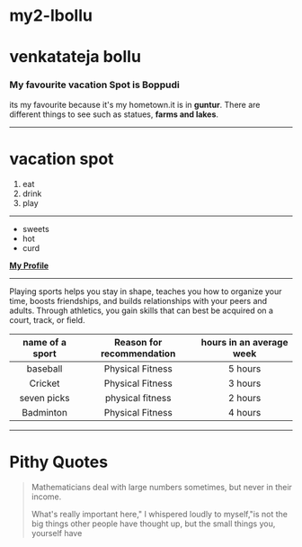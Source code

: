 # my2-lbollu

# venkatateja bollu
### My favourite vacation Spot is Boppudi 

its my favourite because it's my hometown.it is in **guntur**. There are different things to see such as statues, **farms and lakes**.
***
# vacation spot
1. eat
1. drink
1. play

***
* sweets
* hot
* curd

**[My Profile](MyStats.md)**

***

Playing sports helps you stay in shape, teaches you how to organize your time, boosts friendships, and builds relationships with your peers and adults. Through athletics, you gain skills that can best be acquired on a court, track, or field.

| name of a sport| Reason for recommendation | hours in an average week |
| :---: | :---: | :---: |
| baseball | Physical Fitness | 5 hours |
| Cricket | Physical Fitness | 3 hours |
| seven picks | physical fitness | 2 hours |
| Badminton | Physical Fitness | 4 hours |


***

# Pithy Quotes

> Mathematicians deal with large numbers sometimes, but never in their income.
>
> What's really important here," I whispered loudly to myself,"is not the big things other people have thought up, but the small things you, yourself have

